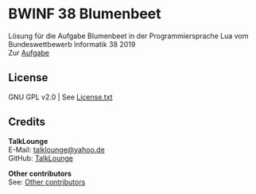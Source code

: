 # BWINF 38 Blumenbeet
Lösung für die Aufgabe Blumenbeet in der Programmiersprache Lua vom Bundeswettbewerb Informatik 38 2019  
Zur [Aufgabe](https://bwinf.de/fileadmin/BwInf/38/BwInf38-Aufgabenblatt.pdf "Zur Blumenbeet Aufgabe")

## License
GNU GPL v2.0 | See [License.txt](https://github.com/TalkLounge/bwinf_38_blumenbeet/blob/master/License.txt "Link to License.txt")

## Credits
**TalkLounge**  
E-Mail: talklounge@yahoo.de  
GitHub: [TalkLounge](https://github.com/TalkLounge/ "Link to TalkLounge's GitHub account")  

**Other contributors**  
See: [Other contributors](https://github.com/TalkLounge/bwinf_38_blumenbeet/graphs/contributors "Link to other contributors")
